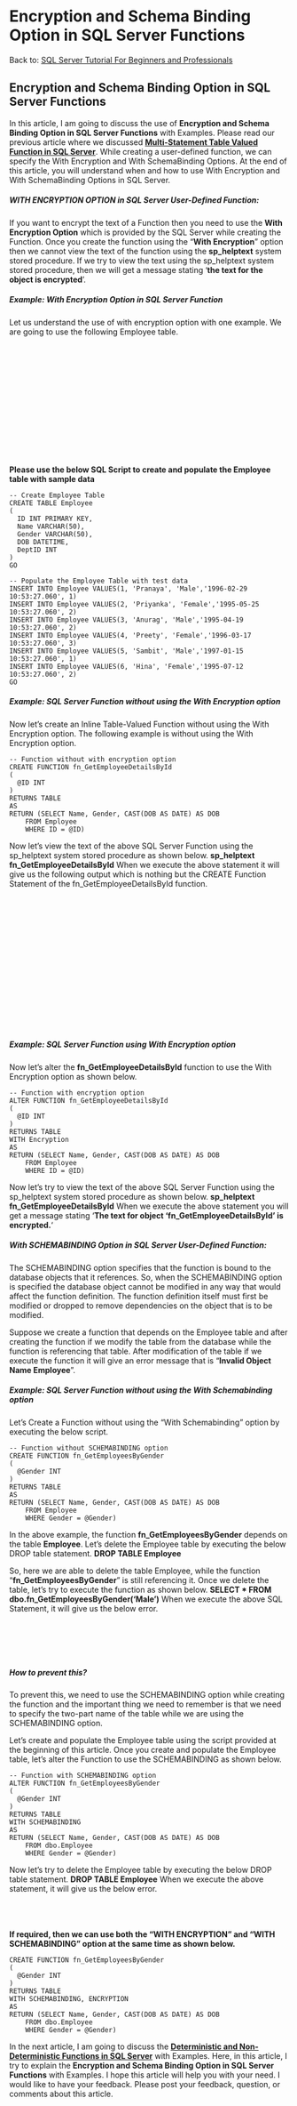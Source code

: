 # Encryption and Schema Binding Option in SQL Server Functions

Back to: [SQL Server Tutorial For Beginners and Professionals](https://dotnettutorials.net/course/ms-sql-server/)

## **Encryption and Schema Binding Option in SQL Server Functions**

In this article, I am going to discuss the use of **Encryption and Schema Binding Option in SQL Server Functions** with Examples. Please read our previous article where we discussed [**Multi-Statement Table Valued Function in SQL Server**](https://dotnettutorials.net/lesson/multi-statement-table-valued-function-in-sql-server/). While creating a user-defined function, we can specify the With Encryption and With SchemaBinding Options. At the end of this article, you will understand when and how to use With Encryption and With SchemaBinding Options in SQL Server.

##### **WITH ENCRYPTION OPTION in SQL Server User-Defined Function:**

If you want to encrypt the text of a Function then you need to use the **With Encryption Option** which is provided by the SQL Server while creating the Function. Once you create the function using the “**With Encryption**” option then we cannot view the text of the function using the **sp\_helptext** system stored procedure. If we try to view the text using the sp\_helptext system stored procedure, then we will get a message stating ‘**the text for the object is encrypted**’.

##### **Example: With Encryption Option in SQL Server Function**

Let us understand the use of with encryption option with one example. We are going to use the following Employee table.

![Encryption and Schema Binding Option in SQL Server Functions](data:image/svg+xml,%3Csvg%20xmlns=%22http://www.w3.org/2000/svg%22%20width=%22504%22%20height=%22203%22%3E%3C/svg%3E "Encryption and Schema Binding Option in SQL Server Functions")

**Please use the below SQL Script to create and populate the Employee table with sample data**

```
-- Create Employee Table
CREATE TABLE Employee
(
  ID INT PRIMARY KEY,
  Name VARCHAR(50),
  Gender VARCHAR(50),
  DOB DATETIME,
  DeptID INT
)
GO

-- Populate the Employee Table with test data
INSERT INTO Employee VALUES(1, 'Pranaya', 'Male','1996-02-29 10:53:27.060', 1)
INSERT INTO Employee VALUES(2, 'Priyanka', 'Female','1995-05-25 10:53:27.060', 2)
INSERT INTO Employee VALUES(3, 'Anurag', 'Male','1995-04-19 10:53:27.060', 2)
INSERT INTO Employee VALUES(4, 'Preety', 'Female','1996-03-17 10:53:27.060', 3)
INSERT INTO Employee VALUES(5, 'Sambit', 'Male','1997-01-15 10:53:27.060', 1)
INSERT INTO Employee VALUES(6, 'Hina', 'Female','1995-07-12 10:53:27.060', 2)
GO
```

##### **Example: SQL Server Function without using the With Encryption option**

Now let’s create an Inline Table-Valued Function without using the With Encryption option. The following example is without using the With Encryption option.

```
-- Function without with encryption option
CREATE FUNCTION fn_GetEmployeeDetailsById
(
  @ID INT
)
RETURNS TABLE
AS
RETURN (SELECT Name, Gender, CAST(DOB AS DATE) AS DOB 
    FROM Employee 
    WHERE ID = @ID)
```

Now let’s view the text of the above SQL Server Function using the sp\_helptext system stored procedure as shown below.
**sp\_helptext fn\_GetEmployeeDetailsById**
When we execute the above statement it will give us the following output which is nothing but the CREATE Function Statement of the fn\_GetEmployeeDetailsById function.

![Viewing the Text of a Function using sp_helptext system stored procedure](data:image/svg+xml,%3Csvg%20xmlns=%22http://www.w3.org/2000/svg%22%20width=%22421%22%20height=%22239%22%3E%3C/svg%3E "Viewing the Text of a Function using sp_helptext system stored procedure")

##### **Example: SQL Server Function using With Encryption option**

Now let’s alter the **fn\_GetEmployeeDetailsById** function to use the With Encryption option as shown below.

```
-- Function with encryption option
ALTER FUNCTION fn_GetEmployeeDetailsById
(
  @ID INT
)
RETURNS TABLE
WITH Encryption
AS
RETURN (SELECT Name, Gender, CAST(DOB AS DATE) AS DOB 
    FROM Employee 
    WHERE ID = @ID)
```

Now let’s try to view the text of the above SQL Server Function using the sp\_helptext system stored procedure as shown below.
**sp\_helptext fn\_GetEmployeeDetailsById**
When we execute the above statement you will get a message stating ‘**The text for object ‘fn\_GetEmployeeDetailsById’ is encrypted.**‘

##### **With SCHEMABINDING Option** **in SQL Server User-Defined Function:**

The SCHEMABINDING option specifies that the function is bound to the database objects that it references. So, when the SCHEMABINDING option is specified the database object cannot be modified in any way that would affect the function definition. The function definition itself must first be modified or dropped to remove dependencies on the object that is to be modified.

Suppose we create a function that depends on the Employee table and after creating the function if we modify the table from the database while the function is referencing that table. After modification of the table if we execute the function it will give an error message that is “**Invalid Object Name Employee**”.

##### **Example: SQL Server Function without using the With Schemabinding option**

Let’s Create a Function without using the “With Schemabinding” option by executing the below script.

```
-- Function without SCHEMABINDING option
CREATE FUNCTION fn_GetEmployeesByGender
(
  @Gender INT
)
RETURNS TABLE
AS
RETURN (SELECT Name, Gender, CAST(DOB AS DATE) AS DOB 
    FROM Employee 
    WHERE Gender = @Gender)
```

In the above example, the function **fn\_GetEmployeesByGender** depends on the table **Employee**. Let’s delete the Employee table by executing the below DROP table statement.
**DROP TABLE Employee**

So, here we are able to delete the table Employee, while the function “**fn\_GetEmployeesByGender**” is still referencing it. Once we delete the table, let’s try to execute the function as shown below.
**SELECT \* FROM dbo.fn\_GetEmployeesByGender(‘Male’)**
When we execute the above SQL Statement, it will give us the below error.

![SQL Server Function without using the With Schemabinding option](data:image/svg+xml,%3Csvg%20xmlns=%22http://www.w3.org/2000/svg%22%20width=%22892%22%20height=%22114%22%3E%3C/svg%3E "SQL Server Function without using the With Schemabinding option")

##### **How to prevent this?**

To prevent this, we need to use the SCHEMABINDING option while creating the function and the important thing we need to remember is that we need to specify the two-part name of the table while we are using the SCHEMABINDING option.

Let’s create and populate the Employee table using the script provided at the beginning of this article. Once you create and populate the Employee table, let’s alter the Function to use the SCHEMABINDING as shown below.

```
-- Function with SCHEMABINDING option
ALTER FUNCTION fn_GetEmployeesByGender
(
  @Gender INT
)
RETURNS TABLE
WITH SCHEMABINDING
AS
RETURN (SELECT Name, Gender, CAST(DOB AS DATE) AS DOB 
    FROM dbo.Employee 
    WHERE Gender = @Gender)
```

Now let’s try to delete the Employee table by executing the below DROP table statement.
**DROP TABLE Employee**
When we execute the above statement, it will give us the below error.

![SQL Server Function using the With Schemabinding option](data:image/svg+xml,%3Csvg%20xmlns=%22http://www.w3.org/2000/svg%22%20width=%22976%22%20height=%2271%22%3E%3C/svg%3E "SQL Server Function using the With Schemabinding option")

**If required, then we can use both the “WITH ENCRYPTION” and “WITH SCHEMABINDING” option at the same time as shown below.**

```
CREATE FUNCTION fn_GetEmployeesByGender
(
  @Gender INT
)
RETURNS TABLE
WITH SCHEMABINDING, ENCRYPTION
AS
RETURN (SELECT Name, Gender, CAST(DOB AS DATE) AS DOB 
    FROM dbo.Employee 
    WHERE Gender = @Gender)
```

In the next article, I am going to discuss the **[Deterministic and Non-Deterministic Functions in SQL Server](https://dotnettutorials.net/lesson/deterministic-and-non-deterministic-functions-sql-server/)** with Examples. Here, in this article, I try to explain the **Encryption and Schema Binding Option in SQL Server Functions** with Examples. I hope this article will help you with your need. I would like to have your feedback. Please post your feedback, question, or comments about this article.

[![dotnettutorials 1280x720](data:image/svg+xml,%3Csvg%20xmlns=%22http://www.w3.org/2000/svg%22%20width=%221280%22%20height=%22720%22%3E%3C/svg%3E)](https://dotnettutorials.net/pranaya-rout/)

[Dot Net Tutorials](https://dotnettutorials.net/pranaya-rout/)

**About the Author: Pranaya Rout**

Pranaya Rout has published more than 3,000 articles in his 11-year career. Pranaya Rout has very good experience with Microsoft Technologies, Including C#, VB, ASP.NET MVC, ASP.NET Web API, EF, EF Core, ADO.NET, LINQ, SQL Server, MYSQL, Oracle, ASP.NET Core, Cloud Computing, Microservices, Design Patterns and still learning new technologies.

https://www.facebook.com/tutorialsdotnet/http://www.linkedin.com/in/pranaya-routhttps://twitter.com/RoutPranayahttps://www.youtube.com/@DotNetTutorialshttps://wa.me/917021801173https://t.me/dotnettutorials

[Previous Lesson
Multi Statement Table Valued Function in SQL Server
Lesson 9 within section User Defined Functions and Stored Procedure.](https://dotnettutorials.net/lesson/multi-statement-table-valued-function-in-sql-server/)

[Next Lesson
Deterministic and Non-Deterministic Functions in SQL Server
Lesson 11 within section User Defined Functions and Stored Procedure.](https://dotnettutorials.net/lesson/deterministic-and-non-deterministic-functions-sql-server/)

### 2 thoughts on “Encryption and Schema Binding Option in SQL Server Functions”

1. ![](data:image/svg+xml,%3Csvg%20xmlns=%22http://www.w3.org/2000/svg%22%20width=%2250%22%20height=%2250%22%3E%3C/svg%3E)

**SAT**

[July 20, 2019 at 6:42 am](https://dotnettutorials.net/lesson/encryption-and-schema-binding-option-in-sql-server-functions/#comment-259)

EXCELLENT ARTICLE

[Reply](https://dotnettutorials.net/lesson/encryption-and-schema-binding-option-in-sql-server-functions//#comment-259)
2. ![](data:image/svg+xml,%3Csvg%20xmlns=%22http://www.w3.org/2000/svg%22%20width=%2250%22%20height=%2250%22%3E%3C/svg%3E)

**trainee**

[October 16, 2019 at 1:05 am](https://dotnettutorials.net/lesson/encryption-and-schema-binding-option-in-sql-server-functions/#comment-397)

excellent explanation in every article. good job man

[Reply](https://dotnettutorials.net/lesson/encryption-and-schema-binding-option-in-sql-server-functions//#comment-397)

### Leave a Reply [Cancel reply](/lesson/encryption-and-schema-binding-option-in-sql-server-functions/#respond)

Your email address will not be published. Required fields are marked \*

Comment \* 

Name\*

Email\*

Website

---